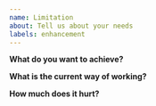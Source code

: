 ```yaml
---
name: Limitation
about: Tell us about your needs
labels: enhancement
---
```


**What do you want to achieve?**

<!--
Give us short description of the use case you're facing that cannot be handled
in a good way using existing functionalities, so we can understand what the
expectations are.
-->

**What is the current way of working?**

<!--
Do you use some workarounds, manual processes? An explanation gives use a better
overview of the current impact on business operations.
-->

**How much does it hurt?**

<!--
The better we understand you, the better we can help. Your input will help us
prioritise this functionality correctly.
-->
